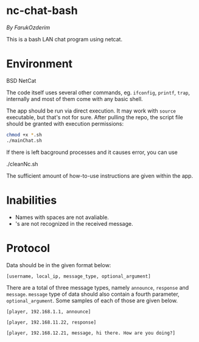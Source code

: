 # nc-chat-bash
_By FarukOzderim_  

This is a bash LAN chat program using netcat. 

# Environment

BSD NetCat   

The code itself uses several other commands, eg. `ifconfig`, `printf`, `trap`, internally and most of them come with any basic
shell.

The app should be run via direct execution. It may work with `source` executable, but that's not for sure. After pulling the
repo, the script file should be granted with execution permissions:

``` Bash
chmod +x *.sh
./mainChat.sh
```

If there is left bacground processes and it causes error, you can use 

./cleanNc.sh

The sufficient amount of how-to-use instructions are given within the app.


# Inabilities
- Names with spaces are not avaliable.
- 's are not recognized in the received message.


# Protocol

Data should be in the given format below:

``` regex
[username, local_ip, message_type, optional_argument]
```

There are a total of three message types, namely `announce`, `response` and `message`. `message` type of data should 
also contain a fourth parameter, `optional_argument`. Some samples of each of those are given below.

``` regex
[player, 192.168.1.1, announce]
```

``` regex
[player, 192.168.11.22, response]
```

``` regex
[player, 192.168.12.21, message, hi there. How are you doing?]
```
